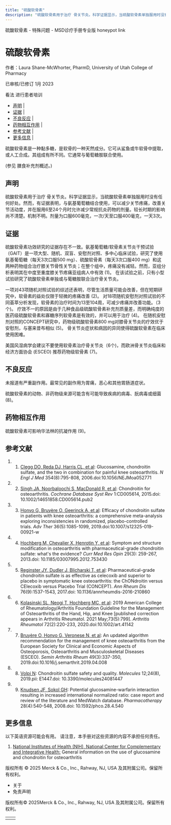 ```yaml
---
title: "硫酸软骨素"
description: "硫酸软骨素用于治疗 骨关节炎。科学证据显示，当硫酸软骨素单独服用时没有任何好处。然而，有证据表明，与氨基葡萄糖结合使用，可以减少关节疼痛，改善关节活动度，并在服用6至24个月时允许减少常规抗炎药物的剂量。较长时期的影响尚不清楚。机制不明。剂量为口服600毫克，一次/天至口服400毫克，一天3次。"
---
```


﻿硫酸软骨素 \- 特殊问题 \- MSD诊疗手册专业版 honeypot link

# 硫酸软骨素

作者：Laura Shane-McWhorter, PharmD, University of Utah College of Pharmacy

已审核/已修订 1月 2023

看法 进行患者培训

- [声明](#声明_v75590943_zh) \|
- [证据](#证据_v75590948_zh) \|
- [不良反应](#不良反应_v75590960_zh) \|
- [药物相互作用](#药物相互作用_v75590965_zh) \|
- [参考文献](#参考文献_v75590969_zh) \|
- [更多信息](#更多信息_v39681570_zh) \|

硫酸软骨素是一种黏多糖，是软骨的一种天然成分。它可从鲨鱼或牛软骨中提取，或人工合成。其组成有所不同。它通常与葡萄糖胺联合使用。

(参见 膳食补充剂概述。)

## 声明

硫酸软骨素用于治疗 骨关节炎。科学证据显示，当硫酸软骨素单独服用时没有任何好处。然而，有证据表明，与氨基葡萄糖结合使用，可以减少关节疼痛，改善关节活动度，并在服用6至24个月时允许减少常规抗炎药物的剂量。较长时期的影响尚不清楚。机制不明。剂量为口服600毫克，一次/天至口服400毫克，一天3次。

## 证据

硫酸软骨素功效研究的证据存在不一致。氨基葡萄糖/软骨素关节炎干预试验（GAIT）是一项大型、随机、双盲、安慰剂对照、多中心临床试验，研究了使用氨基葡萄糖（每天3次口服500 mg）、硫酸软骨素（每天3次口服400 mg）和这两种药物组合治疗膝关节骨性关节炎；在整个组中，疼痛没有减轻。然而，亚组分析表明其在中度至重度膝关节疼痛亚组病人中有效 (1)。 在该试验之前，只有小型试验研究了硫酸软骨素单独或与葡糖胺联合治疗骨关节炎。

一项对43项随机对照试验的综述还表明，尽管生活质量可能会改善，但在短期研究中，软骨素的益处仅限于轻微的疼痛改善 (2)。 对18项随机安慰剂对照试验的不同荟萃分析发现，软骨素的治疗时间为13至104周，可减少疼痛并改善功能。（3个)。 疗效不一的原因是由于几种食品级硫酸软骨素补充剂质量差，而明确纯度的医药级硫酸软骨素和寡糖序列软骨素是有效的，并可以用于治疗 (4)。 在随机安慰剂对照的CONCEPT研究中，药物级硫酸软骨素800 mg对膝骨关节炎的疗效优于安慰剂，与塞来昔布相似 (5)。 骨关节炎症状和病因的异同使得硫酸软骨素在临床使用困难。

美国风湿病学会建议不要使用软骨素治疗骨关节炎（6个)，而欧洲骨关节炎临床和经济方面协会 (ESCEO) 推荐药物级软骨素 (7)。

## 不良反应

未报道有严重副作用。最常见的副作用为胃痛，恶心和其他胃肠道症状。

硫酸软骨素的动物、非药物级来源可能含有可能导致疾病的病毒、朊病毒或细菌 (8)。

## 药物相互作用

硫酸软骨素可影响华法林的抗凝作用 (9)。

## 参考文献

1. 1. [Clegg DO, Reda DJ, Harris CL, et al](http://www.ncbi.nlm.nih.gov/pubmed/16495392): Glucosamine, chondroitin sulfate, and the two in combination for painful knee osteoarthritis. _N Engl J Med_ 354(8):795-808, 2006.doi:10.1056/NEJMoa052771

2. 2. [Singh JA, Noorbaloochi S, MacDonald R, et al](http://www.ncbi.nlm.nih.gov/pubmed/25629804): Chondroitin for osteoarthritis. _Cochrane Database Syst Rev_ 1:CD005614, 2015.doi: 10.1002/14651858.CD005614.pub2

3. 3. [Honvo G, Bruyère O, Geerinck A, et al](https://www.ncbi.nlm.nih.gov/pmc/articles/PMC6824370/): Efficacy of chondroitin sulfate in patients with knee osteoarthritis: a comprehensive meta-analysis exploring inconsistencies in randomized, placebo-controlled trials. _Adv Ther_ 36(5):1085-1099, 2019.doi:10.1007/s12325-019-00921-w

4. 4. [Hochberg M, Chevalier X, Henrotin Y, et al](http://www.ncbi.nlm.nih.gov/pubmed/23186102): Symptom and structure modification in osteoarthritis with pharmaceutical-grade chondroitin sulfate: what's the evidence? _Curr Med Res Opin_ 29(3): 259-267, 2013.doi: 10.1185/03007995.2012.753430

5. 5. [Reginster JY, Dudler J, Blicharski T, et al](http://www.ncbi.nlm.nih.gov/pubmed/28533290): Pharmaceutical-grade chondroitin sulfate is as effective as celecoxib and superior to placebo in symptomatic knee osteoarthritis: the ChONdroitin versus CElecoxib versus Placebo Trial (CONCEPT). _Ann Rheum Dis_ 76(9):1537-1543, 2017.doi: 10.1136/annrheumdis-2016-210860

6. 6. [Kolasinski SL, Neogi T, Hochberg MC, et al](https://pubmed.ncbi.nlm.nih.gov/31908163/): 2019 American College of Rheumatology/Arthritis Foundation Guideline for the Management of Osteoarthritis of the Hand, Hip, and Knee \[published correction appears in Arthritis Rheumatol. 2021 May;73(5):799\]. _Arthritis Rheumatol_ 72(2):220-233, 2020.doi:10.1002/art.41142

7. 7. [Bruyère O, Honvo G, Veronese N, et al](https://pubmed.ncbi.nlm.nih.gov/31126594/): An updated algorithm recommendation for the management of knee osteoarthritis from the European Society for Clinical and Economic Aspects of Osteoporosis, Osteoarthritis and Musculoskeletal Diseases (ESCEO). _Semin Arthritis Rheum_ 49(3):337-350, 2019.doi:10.1016/j.semarthrit.2019.04.008

8. 8. [Volpi N](https://www.ncbi.nlm.nih.gov/pubmed/31013685): Chondroitin sulfate safety and quality. _Molecules_ 12;24(8), 2019.pii: E1447.doi: 10.3390/molecules24081447

9. 9. [Knudsen JF, Sokol GH](http://www.ncbi.nlm.nih.gov/pubmed/18363538): Potential glucosamine-warfarin interaction resulting in increased international normalized ratio: case report and review of the literature and MedWatch database. _Pharmacotherapy_ 28(4):540-548, 2008.doi: 10.1592/phco.28.4.540


## 更多信息

以下英语资源可能会有用。 请注意，本手册对这些资源的内容不承担任何责任。

1. [National Institutes of Health (NIH), National Center for Complementary and Integrative Health:](http://nccih.nih.gov/health/chondroitin) General information on the use of glucosamine and chondroitin for osteoarthritis




版权所有 © 2025
Merck & Co., Inc., Rahway, NJ, USA 及其附属公司。保留所有权利。

- 关于
- 免责声明

版权所有© 2025Merck & Co., Inc., Rahway, NJ, USA 及其附属公司。保留所有权利。

|     |     |
| --- | --- |
|  |  |